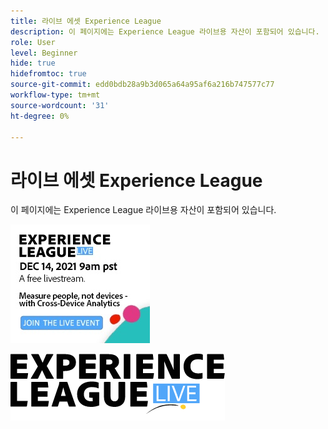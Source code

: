 ```yaml
---
title: 라이브 에셋 Experience League
description: 이 페이지에는 Experience League 라이브용 자산이 포함되어 있습니다.
role: User
level: Beginner
hide: true
hidefromtoc: true
source-git-commit: edd0bdb28a9b3d065a64a95af6a216b747577c77
workflow-type: tm+mt
source-wordcount: '31'
ht-degree: 0%

---
```


# 라이브 에셋 Experience League

이 페이지에는 Experience League 라이브용 자산이 포함되어 있습니다.

![에피소드 6 사이드바 이미지](assets/exl-live-ep6-sidebar.jpg)

![Experience League 라이브 로고](assets/exl-live-logo.png)